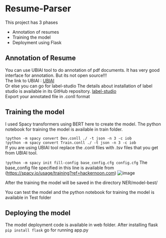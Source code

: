 # Resume-Parser

This project has 3 phases
* Annotation of resumes
* Training the model
* Deployment using Flask

## Annotation of Resume

You can use UBIAI tool to do annotation of pdf documents. It has very good interface for annotation. But its not open source!!!\
The link to UBIAI : [UBIAI](https://ubiai.tools/)\
Or else you can go for label-studio
The details about installation of label studio is available in its GitHub repository.
[label-studio](https://github.com/heartexlabs/label-studio)\
Export your annotated file in .conll format

## Training the model

I used Spacy transformers using BERT here to create the model.
The python notebook for training the model is available in train folder.

`!python -m spacy convert Dev.conll ./ -t json -n 3 -c iob`\
`!python -m spacy convert Train.conll ./ -t json -n 3 -c iob`\
If you are using UBIAI tool replace the .conll files with .tsv files that you get from UBIAI tool.

`!python -m spacy init fill-config base_config.cfg config.cfg`
The base_config file specified in this line is available from (https://spacy.io/usage/training?ref=hackernoon.com)
![image](https://user-images.githubusercontent.com/76393919/142273470-58285d7c-8b63-4542-b6d5-b979c2d0146f.png)


After the training the model will be saved in the directory NER/model-best/

You can test the model and the python notebook for training the model is available in Test folder

## Deploying the model

The model deployment code is available in web folder.
After installing flask `pip install flask`
go for running app.py
